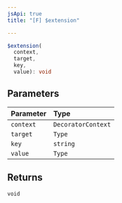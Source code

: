 ```yaml
---
jsApi: true
title: "[F] $extension"

---
```

```ts
$extension(
  context,
  target,
  key,
  value): void
```

## Parameters

| Parameter | Type |
| :------ | :------ |
| `context` | `DecoratorContext` |
| `target` | `Type` |
| `key` | `string` |
| `value` | `Type` |

## Returns

`void`
